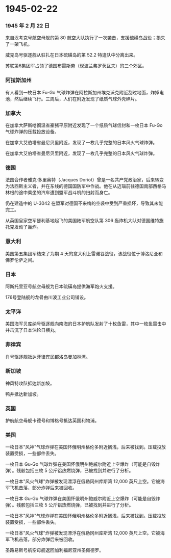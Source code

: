 # 1945-02-22

### 1945 年 2 月 22 日

来自汉考克号航空母舰的第 80
航空大队执行了一次袭击，支援硫磺岛战役；损失了一架飞机。

威克岛号驱逐舰从驻扎在日本硫磺岛的第 52.2 特遣队中分离出来。

苏联第6集团军占领了德国布雷斯劳（现波兰弗罗茨瓦夫）的三个郊区。

### 阿拉斯加州

有人看到一枚日本 Fu-Go
气球炸弹在阿拉斯加州埃克沃克附近刮过地面，炸掉电池，然后继续飞行。三周后，人们在附近发现了纸质气球外壳碎片。

### 加拿大

在加拿大萨斯喀彻温省豪猪平原附近发现了一个纸质气球信封和一枚日本 Fu-Go
气球炸弹的压载投放设备。

在加拿大艾伯塔省曼尼贝里附近，发现了一枚几乎完整的日本风火气球炸弹。

在加拿大艾伯塔省曼尼贝里附近，发现了一枚几乎完整的日本风火气球炸弹。

### 德国

法国合作者雅克·多里奥特（Jacques
Doriot）曾是一名共产党政治家，后来转变为法西斯主义者，并在东线的德国国防军中作战。他在从迈瑙前往德国南部西格马林根的途中乘坐的汽车遭到盟军战斗机的扫射而身亡。

仍在建造中的 U-3042
在盟军对德国不来梅的空袭中受到严重损坏，导致其未能完工。

从英国皇家空军瑟利基地起飞的美国陆军航空队第 306
轰炸机大队对德国维特施托克发动了轰炸。

### 意大利

美国第五集团军结束了为期 4
天的意大利上雷诺谷战役，该战役位于博洛尼亚和佛罗伦萨之间。

### 日本

阿斯托里亚号航空母舰为日本硫磺岛提供海军炮火支援。

176号登陆舰的龙骨由川波工业公司铺设。

### 太平洋

美国海军贝库纳号驱逐舰向南海的日本护航队发射了十枚鱼雷，其中一枚鱼雷击中并击沉了日本油轮日横丸。

### 菲律宾

肖号驱逐舰抵达菲律宾民都洛岛曼加林湾。

### 新加坡

神风特攻队抵达新加坡。

鸭井抵达新加坡。

### 英国

护航航空母舰卡德号和博格号抵达英国利物浦。

### 美国

一枚日本"风神"气球炸弹在美国怀俄明州格伦多附近搁浅，后来被找到。压载投放装置受损，一些部件丢失。

一枚日本 Gu-Go
气球炸弹在美国怀俄明州鲍威尔附近上空爆炸（可能是自毁炸弹）。残骸包括三枚
5 公斤铝热燃烧弹，已被找到并进行了分析。

一枚日本"风火气球"炸弹被发现漂浮在俄勒冈州库斯湾 12,000
英尺上空。它被海军飞机击落，部分炸弹后来被回收。

一枚日本 Gu-Go
气球炸弹在美国怀俄明州鲍威尔附近上空爆炸（可能是自毁炸弹）。残骸包括三枚
5 公斤铝热燃烧弹，已被找到并进行了分析。

一枚日本"风神"气球炸弹在美国怀俄明州格伦多附近搁浅，后来被找到。压载投放装置受损，一些部件丢失。

一枚日本"风火气球"炸弹被发现漂浮在俄勒冈州库斯湾 12,000
英尺上空。它被海军飞机击落，部分炸弹后来被回收。

圣路易斯号航空母舰返回加利福尼亚州圣佩德罗。